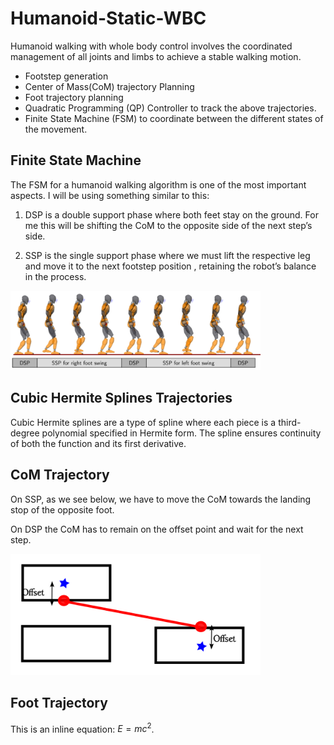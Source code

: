 # Humanoid-Static-WBC
Humanoid walking with whole body control involves the coordinated management of all joints and limbs to achieve a stable walking motion.
* Footstep generation
* Center of Mass(CoM) trajectory Planning
* Foot trajectory planning
* Quadratic Programming (QP) Controller to track the above trajectories.
* Finite State Machine (FSM) to coordinate between the different states of
the movement.


## Finite State Machine

The FSM for a humanoid walking algorithm is one of the most important aspects. I will be using something similar to this:

1. DSP is a double support phase where both feet stay on the ground. For me
this will be shifting the CoM to the opposite side of the next step’s side.

2. SSP is the single support phase where we must lift the respective leg and
move it to the next footstep position , retaining the robot’s balance in the
process.
<p>
    <img src="images/image copy.png" alt="Description of image" width="400" >
</p>

## Cubic Hermite Splines Trajectories
Cubic Hermite splines are a type of spline where each piece is a third-degree
polynomial specified in Hermite form. The spline ensures continuity of both the
function and its first derivative.

## CoM Trajectory
On SSP, as we see below, we have to move the CoM towards the landing
stop of the opposite foot.

On DSP the CoM has to remain on the offset point and wait for the next
step.

<p>
    <img src="images/image copy 3.png" alt="Description of image" width="400" >
</p>

## Foot Trajectory

This is an inline equation: $E = mc^2$.
